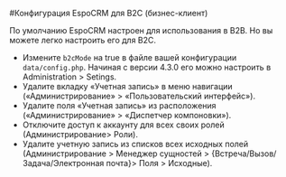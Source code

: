#Конфигурация EspoCRM для B2C (бизнес-клиент)

По умолчанию EspoCRM настроен для использования в B2B. Но вы можете легко настроить его для B2C.

* Измените `b2cMode` на true в файле вашей конфигурации `data/config.php`. Начиная с версии 4.3.0 его можно настроить в Administration > Setings.
* Удалите вкладку «Учетная запись» в меню навигации («Администрирование» > «Пользовательский интерфейс»).
* Удалите поля «Учетная запись» из расположения («Администрирование» > «Диспетчер компоновки»).
* Отключите доступ к аккаунту для всех своих ролей (Администрирование> Роли).
* Удалите учетную запись из списков всех исходных полей (Администрирование > Менеджер сущностей > {Встреча/Вызов/Задача/Электронная почта}> Поля > Исходные).


